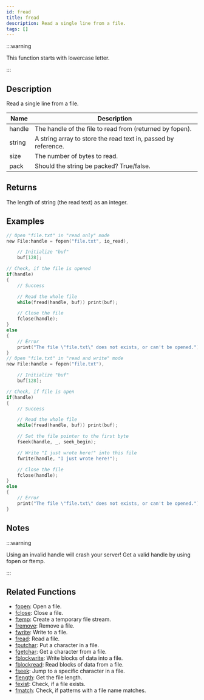 ```yaml
---
id: fread
title: fread
description: Read a single line from a file.
tags: []
---
```


:::warning

This function starts with lowercase letter.

:::

## Description

Read a single line from a file.

| Name   | Description                                                    |
| ------ | -------------------------------------------------------------- |
| handle | The handle of the file to read from (returned by fopen).       |
| string | A string array to store the read text in, passed by reference. |
| size   | The number of bytes to read.                                   |
| pack   | Should the string be packed? True/false.                       |

## Returns

The length of string (the read text) as an integer.

## Examples

```c
// Open "file.txt" in "read only" mode
new File:handle = fopen("file.txt", io_read),

    // Initialize "buf"
    buf[128];

// Check, if the file is opened
if(handle)
{
    // Success

    // Read the whole file
    while(fread(handle, buf)) print(buf);

    // Close the file
    fclose(handle);
}
else
{
    // Error
    print("The file \"file.txt\" does not exists, or can't be opened.");
}
// Open "file.txt" in "read and write" mode
new File:handle = fopen("file.txt"),

    // Initialize "buf"
    buf[128];

// Check, if file is open
if(handle)
{
    // Success

    // Read the whole file
    while(fread(handle, buf)) print(buf);

    // Set the file pointer to the first byte
    fseek(handle, _, seek_begin);

    // Write "I just wrote here!" into this file
    fwrite(handle, "I just wrote here!");

    // Close the file
    fclose(handle);
}
else
{
    // Error
    print("The file \"file.txt\" does not exists, or can't be opened.");
}
```

## Notes

:::warning

Using an invalid handle will crash your server! Get a valid handle by using fopen or ftemp.

:::

## Related Functions

- [fopen](fopen): Open a file.
- [fclose](fclose): Close a file.
- [ftemp](ftemp): Create a temporary file stream.
- [fremove](fremove): Remove a file.
- [fwrite](fwrite): Write to a file.
- [fread](fread): Read a file.
- [fputchar](fputchar): Put a character in a file.
- [fgetchar](fgetchar): Get a character from a file.
- [fblockwrite](fblockwrite): Write blocks of data into a file.
- [fblockread](fblockread): Read blocks of data from a file.
- [fseek](fseek): Jump to a specific character in a file.
- [flength](flength): Get the file length.
- [fexist](fexist): Check, if a file exists.
- [fmatch](fmatch): Check, if patterns with a file name matches.
